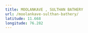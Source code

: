 ```yaml
---
title: MOOLANKAVE , SULTHAN BATHERY
url: /moolankave-sulthan-bathery/
latitude: 11.668
longitude: 76.282
---
```

